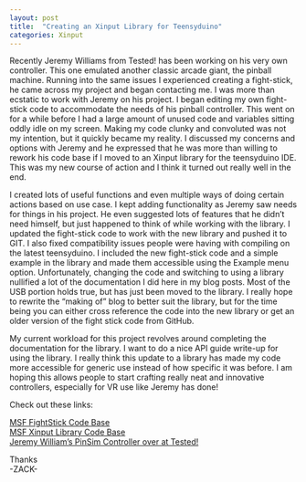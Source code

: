 ```yaml
---
layout: post
title:  "Creating an Xinput Library for Teensyduino"
categories: Xinput
---
```

Recently Jeremy Williams from Tested! has been working on his very own
controller. This one emulated another classic arcade giant, the pinball machine.
 Running into the same issues I experienced creating a fight-stick, he came
 across my project and began contacting me. I was more than ecstatic to work
 with Jeremy on his project. I began editing my own fight-stick code to
 accommodate the needs of his pinball controller. This went on for a while
 before I had a large amount of unused code and variables sitting oddly idle on
 my screen. Making my code clunky and convoluted was not my intention, but it
 quickly became my reality. I discussed my concerns and options with Jeremy and
 he expressed that he was more than willing to rework his code base if I moved
 to an Xinput library for the teensyduino IDE. This was my new course of action
 and I think it turned out really well in the end.

I created lots of useful functions and even multiple ways of doing certain
actions based on use case. I kept adding functionality as Jeremy saw needs for
things in his project. He even suggested lots of features that he didn’t need
himself, but just happened to think of while working with the library. I
updated the fight-stick code to work with the new library and pushed it to GIT.
I also fixed compatibility issues people were having with compiling on the
latest teensyduino. I included the new fight-stick code and a simple example in
the library and made them accessible using the Example menu option.
Unfortunately, changing the code and switching to using a library nullified a
lot of the documentation I did here in my blog posts. Most of the USB portion
holds true, but has just been moved to the library. I really hope to rewrite
the “making of” blog to better suit the library, but for the time being you can
either cross reference the code into the new library or get an older version of
the fight stick code from GitHub.

My current workload for this project revolves around completing the
documentation for the library. I want to do a nice API guide write-up for using
the library. I really think this update to a library has made my code more
accessible for generic use instead of how specific it was before. I am hoping
this allows people to start crafting really neat and innovative controllers,
especially for VR use like Jeremy has done!

Check out these links:

[MSF FightStick Code Base][fightstick-codebase]  
[MSF Xinput Library Code Base][xinput-codebase]  
[Jeremy William’s PinSim Controller over at Tested!][jw-pinsim]  



Thanks  
-ZACK-

[fightstick-codebase]: https://github.com/zlittell/MSF-FightStick
[xinput-codebase]: https://github.com/zlittell/MSF-XINPUT
[jw-pinsim]: http://www.tested.com/tech/gaming/569647-how-build-pinsim-virtual-reality-pinball-machine/
